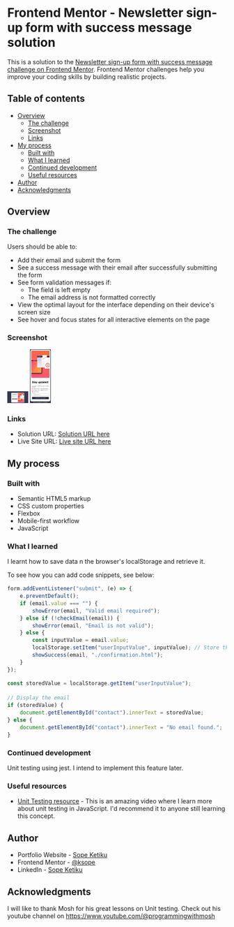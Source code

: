 # Frontend Mentor - Newsletter sign-up form with success message solution

This is a solution to the [Newsletter sign-up form with success message challenge on Frontend Mentor](https://www.frontendmentor.io/challenges/newsletter-signup-form-with-success-message-3FC1AZbNrv). Frontend Mentor challenges help you improve your coding skills by building realistic projects.

## Table of contents

-   [Overview](#overview)
    -   [The challenge](#the-challenge)
    -   [Screenshot](#screenshot)
    -   [Links](#links)
-   [My process](#my-process)
    -   [Built with](#built-with)
    -   [What I learned](#what-i-learned)
    -   [Continued development](#continued-development)
    -   [Useful resources](#useful-resources)
-   [Author](#author)
-   [Acknowledgments](#acknowledgments)

## Overview

### The challenge

Users should be able to:

-   Add their email and submit the form
-   See a success message with their email after successfully submitting the form
-   See form validation messages if:
    -   The field is left empty
    -   The email address is not formatted correctly
-   View the optimal layout for the interface depending on their device's screen size
-   See hover and focus states for all interactive elements on the page

### Screenshot

<img src="./desktop-screenshot.png" width="48">
<img src="./mobile-screenshot.png" width="48">

### Links

-   Solution URL: [Solution URL here](https://github.com/ksope/fm-newsletter-signup)
-   Live Site URL: [Live site URL here](https://ksope.github.io/fm-newsletter-signup/)

## My process

### Built with

-   Semantic HTML5 markup
-   CSS custom properties
-   Flexbox
-   Mobile-first workflow
-   JavaScript

### What I learned

I learnt how to save data n the browser's localStorage and retrieve it.

To see how you can add code snippets, see below:

```javascript
form.addEventListener("submit", (e) => {
    e.preventDefault();
    if (email.value === "") {
        showError(email, "Valid email required");
    } else if (!checkEmail(email)) {
        showError(email, "Email is not valid");
    } else {
        const inputValue = email.value;
        localStorage.setItem("userInputValue", inputValue); // Store the value in local storage
        showSuccess(email, "./confirmation.html");
    }
});
```

```javascript
const storedValue = localStorage.getItem("userInputValue");

// Display the email
if (storedValue) {
    document.getElementById("contact").innerText = storedValue;
} else {
    document.getElementById("contact").innerText = "No email found.";
}
```

### Continued development

Unit testing using jest. I intend to implement this feature later.

### Useful resources

-   [Unit Testing resource](https://www.youtube.com/watch?v=zuKbR4Q428o&list=PL3ZfrYLtJ3t225fUijpIysi2AnJl42hLq&index=14&t=11s) - This is an amazing video where I learn more about unit testing in JavaScript. I'd recommend it to anyone still learning this concept.

## Author

-   Portfolio Website - [Sope Ketiku](https://ksopedev-site.netlify.app/)
-   Frontend Mentor - [@ksope](https://www.frontendmentor.io/profile/ksope)
-   LinkedIn - [Sope Ketiku](https://www.linkedin.com/in/sope-ketiku/)

## Acknowledgments

I will like to thank Mosh for his great lessons on Unit testing. Check out his youtube channel on https://www.youtube.com/@programmingwithmosh
